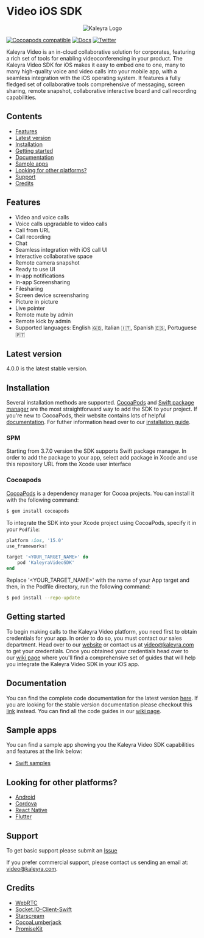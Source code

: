 # Video iOS SDK

<p align="center">
	<img src="img/logo.png" alt="Kaleyra Logo" title="Kaleyra Video" />
</p>

[![Cocoapods compatible](https://img.shields.io/cocoapods/v/Bandyer)](https://cocoapods.org/pods/Bandyer)
[![Docs](https://img.shields.io/badge/docs-current-brightgreen.svg)](https://docs.bandyer.com/Bandyer-iOS-SDK/BandyerSDK/latest/index.html)
[![Twitter](https://img.shields.io/twitter/url/http/shields.io.svg?style=social&logo=twitter)](https://twitter.com/Kaleyra_)

Kaleyra Video is an in-cloud collaborative solution for corporates, featuring a rich set of tools for enabling videoconferencing in your product. The Kaleyra Video SDK for iOS makes it easy to embed one to one, many to many high-quality voice and video calls into your mobile app, with a seamless integration with the iOS operating system. It features a fully fledged set of collaborative tools comprehensive of messaging, screen sharing, remote snapshot, collaborative interactive board and call recording capabilities. 

## Contents

- [Features](#features)
- [Latest version](#latest-version)
- [Installation](#installation)
- [Getting started](#getting-started)
- [Documentation](#documentation)
- [Sample apps](#sample-apps)
- [Looking for other platforms?](#looking-for-other-platforms)
- [Support](#support)
- [Credits](#credits)

## Features

- Video and voice calls
- Voice calls upgradable to video calls
- Call from URL
- Call recording
- Chat
- Seamless integration with iOS call UI
- Interactive collaborative space
- Remote camera snapshot
- Ready to use UI
- In-app notifications
- In-app Screensharing
- Filesharing
- Screen device screensharing
- Picture in picture
- Live pointer
- Remote mute by admin
- Remote kick by admin
- Supported languages: English 🇬🇧, Italian 🇮🇹, Spanish 🇪🇸, Portuguese 🇵🇹
  
## Latest version

4.0.0 is the latest stable version.

## Installation

Several installation methods are supported. [CocoaPods][cocoapods] and [Swift package manager][spm] are the most straightforward way to add the SDK to your project. If you're new to CocoaPods, their website contains lots of helpful [documentation][cocoapods-getting-started]. For futher information head over to our [installation guide][installation-guide].

### SPM

Starting from 3.7.0 version the SDK supports Swift package manager. 
In order to add the package to your app, select add package in Xcode and use this repository URL from the Xcode user interface

### Cocoapods

[CocoaPods][cocoapods] is a dependency manager for Cocoa projects. You can install it with the following command:

```bash
$ gem install cocoapods
```

To integrate the SDK into your Xcode project using CocoaPods, specify it in your `Podfile`:

```ruby
platform :ios, '15.0'
use_frameworks!

target '<YOUR_TARGET_NAME>' do
    pod 'KaleyraVideoSDK'
end
```

Replace '\<YOUR\_TARGET\_NAME\>' with the name of your App target and then, in the Podfile directory, run the following command:

```bash
$ pod install --repo-update
```

## Getting started

To begin making calls to the Kaleyra Video platform, you need first to obtain credentials for your app. In order to do so, you must contact our sales department. Head over to our [website][kaleyra-website] or contact us at [video@kaleyra.com](mailto:video@kaleyra.com) to get your credentials. Once you obtained your credentials head over to our [wiki page][wiki] where you'll find a comprehensive set of guides that will help you integrate the Kaleyra Video SDK in your iOS app. 

## Documentation

You can find the complete code documentation for the latest version [here][latest-doc]. If you are looking for the stable version documentation please checkout this [link][stable-doc] instead.
You can find all the code guides in our [wiki page][wiki].

## Sample apps

You can find a sample app showing you the Kaleyra Video SDK capabilities and features at the link below:

- [Swift samples][swift-samples]

## Looking for other platforms?

- [Android][android]
- [Cordova][cordova]
- [React Native][react]
- [Flutter][flutter]

## Support

To get basic support please submit an [Issue][issues]

If you prefer commercial support, please contact us sending an email at: [video@kaleyra.com](mailto:video@kaleyra.com).

## Credits

- [WebRTC](https://webrtc.org/)
- [Socket.IO-Client-Swift](https://github.com/socketio/socket.io-client-swift)
- [Starscream](https://github.com/daltoniam/starscream)
- [CocoaLumberjack](https://github.com/CocoaLumberjack/CocoaLumberjack)
- [PromiseKit](https://github.com/mxcl/PromiseKit)

[spm]: https://www.swift.org/package-manager/
[cocoapods]: https://cocoapods.org/
[cocoapods-getting-started]: https://guides.cocoapods.org/using/getting-started.html
[installation-guide]: https://github.com/KaleyraVideo/VideoiOSSDK/wiki/Installation
[kaleyra-website]: https://www.kaleyra.com/
[wiki]: https://github.com/KaleyraVideo/VideoiOSSDK/wiki
[latest-doc]: https://kaleyravideo.github.io/VideoiOSSDK/BandyerSDK/latest/index.html
[stable-doc]: https://kaleyravideo.github.io/VideoiOSSDK/BandyerSDK/stable/index.html
[swift-samples]: https://github.com/KaleyraVideo/Video-iOS-SDK-Samples
[android]: https://github.com/KaleyraVideo/VideoAndroidSDK
[cordova]: https://github.com/KaleyraVideo/VideoCordovaPlugin
[react]: https://github.com/KaleyraVideo/VideoReactNativeModule
[flutter]: https://github.com/KaleyraVideo/VideoFlutterPlugin
[issues]: https://github.com/KaleyraVideo/VideoiOSSDK/issues
